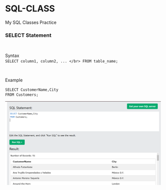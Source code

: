 # SQL-CLASS
My SQL Classes Practice

### SELECT Statement
</br>

Syntax
</br>
``
SELECT column1, column2, ... </br>
FROM table_name;
``

</br>

Example

```
SELECT CustomerName,City 
FROM Customers;
```

![SELECT](./sql_select.png)
